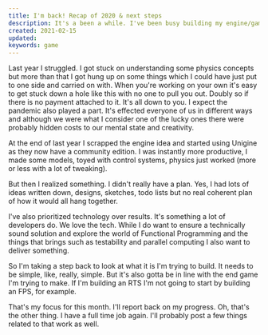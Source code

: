```yaml
---
title: I'm back! Recap of 2020 & next steps
description: It's a been a while. I've been busy building my engine/game, throwing it out and starting again, again!
created: 2021-02-15
updated:
keywords: game
---
```


Last year I struggled. I got stuck on understanding some physics concepts but more than that I got hung up on some things which I could have just put to one side and carried on with. When you're working on your own it's easy to get stuck down a hole like this with no one to pull you out. Doubly so if there is no payment attached to it. It's all down to you. I expect the pandemic also played a part. It's effected everyone of us in different ways and although we were what I consider one of the lucky ones there were probably hidden costs to our mental state and creativity.

At the end of last year I scrapped the engine idea and started using Unigine as they now have a community edition. I was instantly more productive, I made some models, toyed with control systems, physics just worked (more or less with a lot of tweaking).

But then I realized something. I didn't really have a plan. Yes, I had lots of ideas written down, designs, sketches, todo lists but no real coherent plan of how it would all hang together.

I've also prioritized technology over results. It's something a lot of developers do. We
love the tech. While I do want to ensure a technically sound solution and explore the
world of Functional Programming and the things that brings such as testability and
parallel computing I also want to deliver something.

So I'm taking a step back to look at what it is I'm trying to build. It needs to be simple, like, really, simple. But it's also gotta be in line with the end game I'm trying to make. If I'm building an RTS I'm not going to start by building an FPS, for example.

That's my focus for this month. I'll report back on my progress. Oh, that's the other thing. I have a full time job again. I'll probably post a few things related to that work as well.

